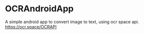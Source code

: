 # OCRAndroidApp
A simple android app to convert image to text, using ocr space api. https://ocr.space/OCRAPI
